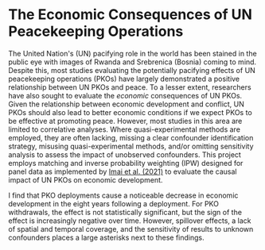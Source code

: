 # The Economic Consequences of UN Peacekeeping Operations

The United Nation's (UN) pacifying role in the world has been stained in the public eye with images of Rwanda and Srebrenica (Bosnia) coming to mind. Despite this, most studies evaluating the potentially pacifying effects of UN peacekeeping operations (PKOs) have largely demonstrated a positive relationship between UN PKOs and peace. To a lesser extent, researchers have also sought to evaluate the *economic* consequences of UN PKOs. Given the relationship between economic development and conflict, UN PKOs should also lead to better economic conditions if we expect PKOs to be effective at promoting peace. However, most studies in this area are limited to correlative analyses. Where quasi-experimental methods are employed, they are often lacking, missing a clear confounder identification strategy, misusing quasi-experimental methods, and/or omitting sensitivity analysis to assess the impact of unobserved confounders. This project employs matching and inverse probability weighting (IPW) designed for panel data as implemented by [Imai et al. (2021)](https://onlinelibrary.wiley.com/doi/abs/10.1111/ajps.12685) to evaluate the causal impact of UN PKOs on economic development.

I find that PKO deployments cause a noticeable decrease in economic development in the eight years following a deployment. For PKO withdrawals, the effect is not statistically significant, but the sign of the effect is increasingly negative over time. However, spillover effects, a lack of spatial and temporal coverage, and the sensitivity of results to unknown confounders places a large asterisks next to these findings.
